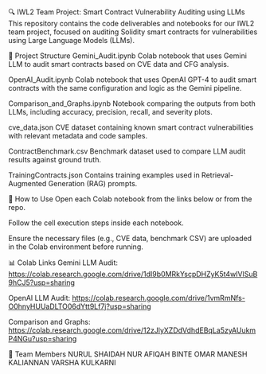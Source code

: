 🔍 IWL2 Team Project: Smart Contract Vulnerability Auditing using LLMs
This repository contains the code deliverables and notebooks for our IWL2 team project, focused on auditing Solidity smart contracts for vulnerabilities using Large Language Models (LLMs).




📁 Project Structure
Gemini_Audit.ipynb
Colab notebook that uses Gemini LLM to audit smart contracts based on CVE data and CFG analysis.

OpenAI_Audit.ipynb
Colab notebook that uses OpenAI GPT-4 to audit smart contracts with the same configuration and logic as the Gemini pipeline.

Comparison_and_Graphs.ipynb
Notebook comparing the outputs from both LLMs, including accuracy, precision, recall, and severity plots.

cve_data.json
CVE dataset containing known smart contract vulnerabilities with relevant metadata and code samples.

ContractBenchmark.csv
Benchmark dataset used to compare LLM audit results against ground truth.

TrainingContracts.json 
Contains training examples used in Retrieval-Augmented Generation (RAG) prompts.





📌 How to Use
Open each Colab notebook from the links below or from the repo.

Follow the cell execution steps inside each notebook.

Ensure the necessary files (e.g., CVE data, benchmark CSV) are uploaded in the Colab environment before running.





📊 Colab Links
Gemini LLM Audit:
https://colab.research.google.com/drive/1dI9b0MRkYscpDHZyK5t4wIVlSuB9hCJ5?usp=sharing

OpenAI LLM Audit:
https://colab.research.google.com/drive/1vmRmNfs-O0hnyHUUaDLTO06dYtt9Lf7j?usp=sharing

Comparison and Graphs:
https://colab.research.google.com/drive/12zJlyXZDdVdhdEBqLa5zyAUukmP4NGu?usp=sharing





👥 Team Members
NURUL SHAIDAH
NUR AFIQAH BINTE OMAR
MANESH KALIANNAN
VARSHA KULKARNI
